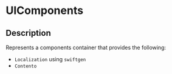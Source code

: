 # UIComponents

## Description
Represents a components container that provides the following: 
- `Localization` using `swiftgen`
- `Contento`
